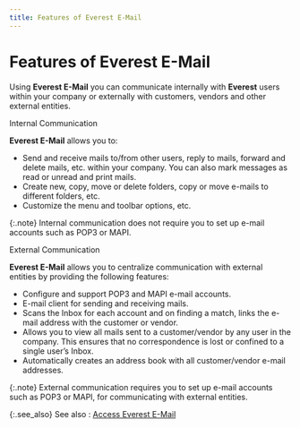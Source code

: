 ```yaml
---
title: Features of Everest E-Mail
---
```


# Features of Everest E-Mail


Using **Everest E-Mail** you can  communicate internally with **Everest**  users within your company or externally with customers, vendors and other  external entities.


Internal Communication


**Everest E-Mail** allows you to:

- Send and receive  mails to/from other users, reply to mails, forward and delete mails, etc.  within your company. You can also mark messages as read or unread and  print mails.
- Create new,  copy, move or delete folders, copy or move e-mails to different folders,  etc.
- Customize the  menu and toolbar options, etc.



{:.note}
Internal communication does not require you  to set up e-mail accounts such as POP3 or MAPI.


External Communication


**Everest E-Mail** allows you to  centralize communication with external entities by providing the following  features:

- Configure and  support POP3 and MAPI e-mail accounts.
- E-mail client  for sending and receiving mails.
- Scans the Inbox  for each account and on finding a match, links the e-mail address with  the customer or vendor.
- Allows you  to view all mails sent to a customer/vendor by any user in the company.  This ensures that no correspondence is lost or confined to a single user’s  Inbox.
- Automatically  creates an address book with all customer/vendor e-mail addresses.



{:.note}
External communication requires you to set  up e-mail accounts such as POP3 or MAPI, for communicating with external  entities.


{:.see_also}
See also
: [Access Everest  E-Mail]({{site.eml_baseurl}}/access_everest_e_mail.html)
